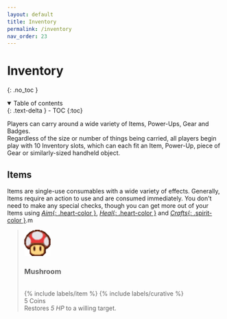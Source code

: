 ```yaml
---
layout: default
title: Inventory
permalink: /inventory
nav_order: 23
---
```


# Inventory
{: .no_toc }

<details open markdown="block">
  <summary>
    Table of contents
  </summary>
  {: .text-delta }
- TOC
{:toc}
</details>

Players can carry around a wide variety of Items, Power-Ups, Gear and Badges.  
Regardless of the size or number of things being carried, all players begin play with 10 Inventory slots, which can each fit an Item, Power-Up, piece of Gear or similarly-sized handheld object.

## Items

Items are single-use consumables with a wide variety of effects. Generally, Items require an action to use and are consumed immediately. You don't need to make any special checks, though you can get more out of your Items using [*Aim*{: .heart-color }](TODO:LINK), [*Heal*{: .heart-color }](TODO:LINK) and [*Crafts*{: .spirit-color }](TODO:LINK).m

<blockquote class="specie-callout">
<p class="item-left">
    <img src="assets/images/items/mushroom.png">
    <p>
        <h3>Mushroom</h3>
        <br>
        {% include labels/item %} {% include labels/curative %}
        <br>
        5 Coins
        <br>
        Restores <em class="health-color">5 HP</em> to a willing target.
    </p>
</p>
</blockquote>